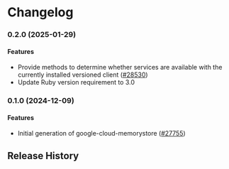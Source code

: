 # Changelog

### 0.2.0 (2025-01-29)

#### Features

* Provide methods to determine whether services are available with the currently installed versioned client ([#28530](https://github.com/googleapis/google-cloud-ruby/issues/28530)) 
* Update Ruby version requirement to 3.0 

### 0.1.0 (2024-12-09)

#### Features

* Initial generation of google-cloud-memorystore ([#27755](https://github.com/googleapis/google-cloud-ruby/issues/27755)) 

## Release History
